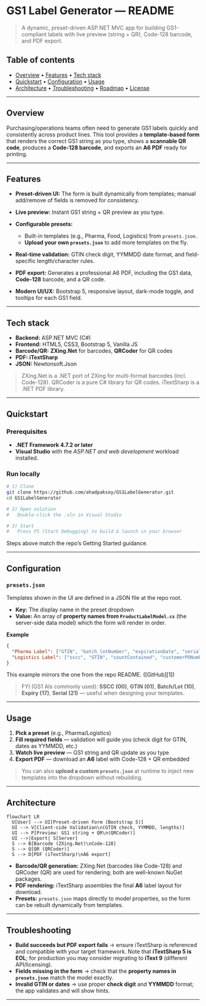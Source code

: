 # GS1 Label Generator — README

> A dynamic, preset-driven ASP.NET MVC app for building GS1-compliant labels with live preview (string + QR), Code-128 barcode, and PDF export. 
## Table of contents

* [Overview](#overview) • [Features](#features) • [Tech stack](#tech-stack)
* [Quickstart](#quickstart) • [Configuration](#configuration) • [Usage](#usage)
* [Architecture](#architecture) • [Troubleshooting](#troubleshooting) • [Roadmap](#roadmap) • [License](#license)

---

## Overview

Purchasing/operations teams often need to generate GS1 labels quickly and consistently across product lines. This tool provides a **template-based form** that renders the correct GS1 string as you type, shows a **scannable QR code**, produces a **Code-128 barcode**, and exports an **A6 PDF** ready for printing.

---

## Features

* **Preset-driven UI:** The form is built dynamically from templates; manual add/remove of fields is removed for consistency. 
* **Live preview:** Instant GS1 string + QR preview as you type. 
* **Configurable presets:**

  * Built-in templates (e.g., Pharma, Food, Logistics) from `presets.json`.
  * **Upload your own `presets.json`** to add more templates on the fly.
* **Real-time validation:** GTIN check digit, YYMMDD date format, and field-specific length/character rules. 
* **PDF export:** Generates a professional A6 PDF, including the GS1 data, **Code-128** barcode, and a QR code. 
* **Modern UI/UX:** Bootstrap 5, responsive layout, dark-mode toggle, and tooltips for each GS1 field.

---

## Tech stack

* **Backend:** ASP.NET MVC (C#)
* **Frontend:** HTML5, CSS3, Bootstrap 5, Vanilla JS
* **Barcode/QR:** **ZXing.Net** for barcodes, **QRCoder** for QR codes
* **PDF:** **iTextSharp**
* **JSON:** Newtonsoft.Json 

> ZXing.Net is a .NET port of ZXing for multi-format barcodes (incl. Code-128). QRCoder is a pure C# library for QR codes. iTextSharp is a .NET PDF library.

---

## Quickstart

### Prerequisites

* **.NET Framework 4.7.2 or later**
* **Visual Studio** with the *ASP.NET and web development* workload installed. 

### Run locally

```bash
# 1) Clone
git clone https://github.com/ahadpaksoy/GS1LabelGenerator.git
cd GS1LabelGenerator

# 2) Open solution
#   Double-click the .sln in Visual Studio

# 3) Start
#   Press F5 (Start Debugging) to build & launch in your browser
```

Steps above match the repo’s Getting Started guidance.

---

## Configuration

### `presets.json`

Templates shown in the UI are defined in a JSON file at the repo root.

* **Key:** The display name in the preset dropdown
* **Value:** An array of **property names from `ProductLabelModel.cs`** (the server-side data model) which the form will render in order. 

**Example**

```json
{
  "Pharma Label": ["GTIN", "batch_lotNumber", "expirationDate", "serialNumber"],
  "Logistics Label": ["sscc", "GTIN", "countContained", "customerPONumber"]
}
```

This example mirrors the one from the repo README. ([GitHub][1])

> FYI (GS1 AIs commonly used): **SSCC (00)**, **GTIN (01)**, **Batch/Lot (10)**, **Expiry (17)**, **Serial (21)** — useful when designing your templates. 

---

## Usage

1. **Pick a preset** (e.g., Pharma/Logistics)
2. **Fill required fields** — validation will guide you (check digit for GTIN, dates as YYMMDD, etc.)
3. **Watch live preview** — GS1 string and QR update as you type
4. **Export PDF** — download an **A6** label with Code-128 + QR embedded

> You can also **upload a custom `presets.json`** at runtime to inject new templates into the dropdown without rebuilding. 

---

## Architecture

```mermaid
flowchart LR
  U[User] --> UI[Preset-driven Form (Bootstrap 5)]
  UI --> V[Client-side Validation\n(GTIN check, YYMMDD, lengths)]
  UI --> P[Preview: GS1 string + QR\n(QRCoder)]
  UI -->|Export| S[Server]
  S --> B[Barcode (ZXing.Net)\nCode-128]
  S --> Q[QR (QRCoder)]
  S --> D[PDF (iTextSharp)\nA6 export]
```

* **Barcode/QR generation:** ZXing.Net (barcodes like Code-128) and QRCoder (QR) are used for rendering; both are well-known NuGet packages. 
* **PDF rendering:** iTextSharp assembles the final **A6** label layout for download. 
* **Presets:** `presets.json` maps directly to model properties, so the form can be rebuilt dynamically from templates. 

---

## Troubleshooting

* **Build succeeds but PDF export fails** → ensure iTextSharp is referenced and compatible with your target framework. Note that **iTextSharp 5 is EOL**; for production you may consider migrating to **iText 9** (different API/licensing). 
* **Fields missing in the form** → check that the **property names in `presets.json`** match the model exactly. 
* **Invalid GTIN or dates** → use proper **check digit** and **YYMMDD** format; the app validates and will show hints. 

---
[5]: https://itextpdf.com/products/itextsharp?utm_source=chatgpt.com "iTextSharp | iText PDF"
[6]: https://www.nuget.org/packages/itextsharp/?utm_source=chatgpt.com "iTextSharp 5.5.13.4"
